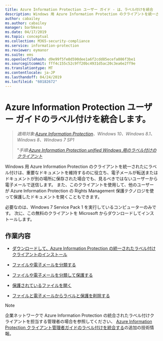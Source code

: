 ```yaml
---
title: Azure Information Protection ユーザー ガイド - は、ラベル付けを統合
description: Windows 用 Azure Information Protection のクライアントを統一されたにラベル付けは、重要なドキュメントを維持するのに役立ち、電子メールが転送またはドキュメントが別の場所に保存された場合でも、見るべきではないユーザーから電子メールで送信します。
author: cabailey
ms.author: cabailey
manager: barbkess
ms.date: 04/17/2019
ms.topic: conceptual
ms.collection: M365-security-compliance
ms.service: information-protection
ms.reviewer: eymanor
ms.suite: ems
ms.openlocfilehash: d9e99f5fe0d590dee1a6f2cdd85ecefa086f3be1
ms.sourcegitcommit: fff4c155c52c9ff20bc4931d5ac20c3ea6e2ff9e
ms.translationtype: MT
ms.contentlocale: ja-JP
ms.lasthandoff: 04/24/2019
ms.locfileid: "60182672"
---
```

# <a name="azure-information-protection-unified-labeling-user-guide"></a>Azure Information Protection ユーザー ガイドのラベル付けを統合します。 

>*適用対象:[Azure Information Protection](https://azure.microsoft.com/pricing/details/information-protection)、Windows 10、Windows 8.1、Windows 8、Windows 7 SP1*
>
> "*手順:[Azure Information Protection unified Windows 用のラベル付けのクライアント](../faqs.md#whats-the-difference-between-the-azure-information-protection-client-and-the-azure-information-protection-unified-labeling-client)*

Windows 用 Azure Information Protection のクライアントを統一されたにラベル付けは、重要なドキュメントを維持するのに役立ち、電子メールが転送またはドキュメントが別の場所に保存された場合でも、見るべきではないユーザーから電子メールで送信します。 また、このクライアントを使用して、他のユーザーが Azure Information Protection の Rights Management 保護テクノロジを使って保護したドキュメントを開くこともできます。

必要なのは、Windows 7 Service Pack 1 を実行しているコンピューターのみです。 次に、この無料のクライアントを Microsoft からダウンロードしてインストールします。


## <a name="what-do-you-want-to-do"></a>作業内容

- [ダウンロードして、Azure Information Protection の統一されたラベル付けクライアントのインストール](install-unifiedlabelingclient-app.md)

- [ファイルや電子メールを分類する](clientv2-classify.md)

- [ファイルや電子メールを分類して保護する](clientv2-classify-protect.md)

- [保護されているファイルを開く](clientv2-view-use-files.md)

- [ファイルと電子メールからラベルと保護を削除する](clientv2-remove-label-protection.md)


> [!NOTE]
> 企業ネットワークで Azure Information Protection の統合されたラベル付けクライアントを担当する管理者の場合を参照してください、 [Azure Information Protection クライアント管理者ガイドのラベル付けを統合する](clientv2-admin-guide.md)の追加の技術情報。 

